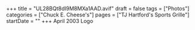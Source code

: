 +++
title = "UL28BQt8dI9M8MXa1AAD.avif"
draft = false
tags = ["Photos"]
categories = ["Chuck E. Cheese's"]
pages = ["TJ Hartford's Sports Grille"]
startDate = ""
+++
April 2003 Logo
